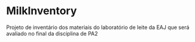 # MilkInventory
Projeto de inventário dos materiais do laboratório de leite da EAJ que será avaliado no final da disciplina de PA2

